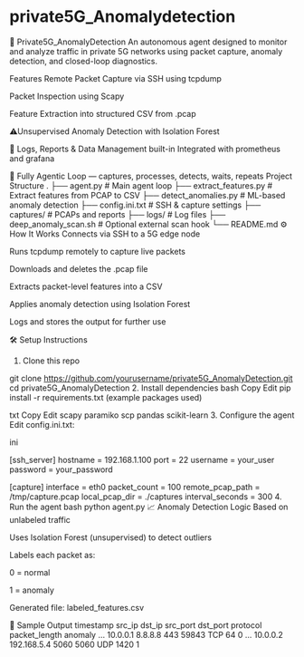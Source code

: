 # private5G_Anomalydetection
📡 Private5G_AnomalyDetection
An autonomous agent designed to monitor and analyze traffic in private 5G networks using packet capture, anomaly detection, and closed-loop diagnostics.

 Features
 Remote Packet Capture via SSH using tcpdump

 Packet Inspection using Scapy

Feature Extraction into structured CSV from .pcap

⚠Unsupervised Anomaly Detection with Isolation Forest

📁 Logs, Reports & Data Management built-in
Integrated with prometheus and grafana

🔁 Fully Agentic Loop — captures, processes, detects, waits, repeats
 Project Structure
.
├── agent.py                  # Main agent loop
├── extract_features.py       # Extract features from PCAP to CSV
├── detect_anomalies.py       # ML-based anomaly detection
├── config.ini.txt            # SSH & capture settings
├── captures/                 # PCAPs and reports
├── logs/                     # Log files
├── deep_anomaly_scan.sh      # Optional external scan hook
└── README.md
⚙️ How It Works
Connects via SSH to a 5G edge node

Runs tcpdump remotely to capture live packets

Downloads and deletes the .pcap file

Extracts packet-level features into a CSV

Applies anomaly detection using Isolation Forest

Logs and stores the output for further use

🛠️ Setup Instructions
1. Clone this repo

git clone https://github.com/yourusername/private5G_AnomalyDetection.git
cd private5G_AnomalyDetection
2. Install dependencies
bash
Copy
Edit
pip install -r requirements.txt
(example packages used)

txt
Copy
Edit
scapy
paramiko
scp
pandas
scikit-learn
3. Configure the agent
Edit config.ini.txt:

ini

[ssh_server]
hostname = 192.168.1.100
port = 22
username = your_user
password = your_password

[capture]
interface = eth0
packet_count = 100
remote_pcap_path = /tmp/capture.pcap
local_pcap_dir = ./captures
interval_seconds = 300
4. Run the agent
bash
python agent.py
📈 Anomaly Detection Logic
Based on unlabeled traffic

Uses Isolation Forest (unsupervised) to detect outliers

Labels each packet as:

0 = normal

1 = anomaly

Generated file: labeled_features.csv

🧪 Sample Output
timestamp	src_ip	dst_ip	src_port	dst_port	protocol	packet_length	anomaly
...	10.0.0.1	8.8.8.8	443	59843	TCP	64	0
...	10.0.0.2	192.168.5.4	5060	5060	UDP	1420	1

